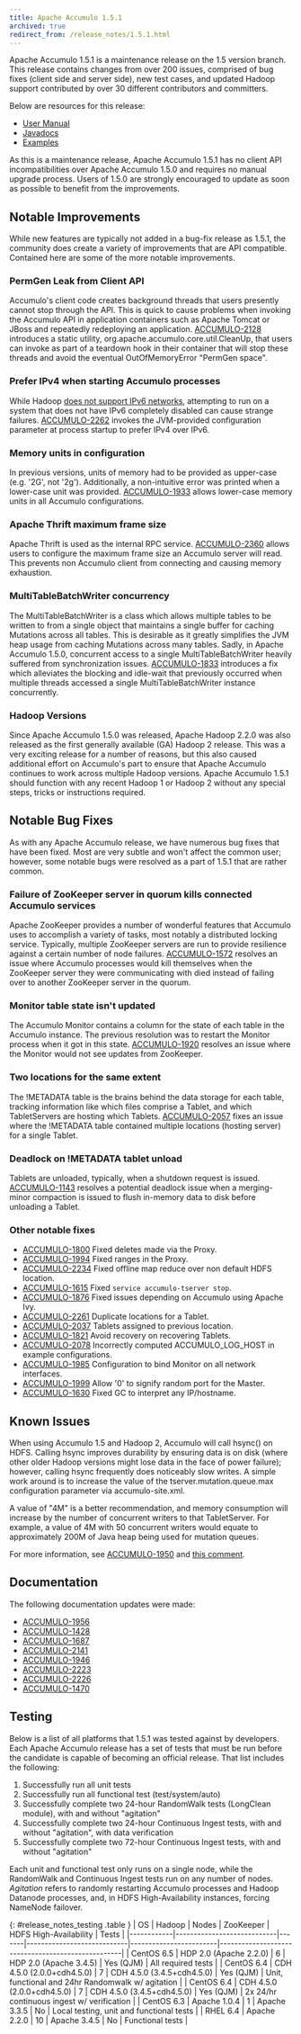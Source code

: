 ```yaml
---
title: Apache Accumulo 1.5.1
archived: true
redirect_from: /release_notes/1.5.1.html
---
```


Apache Accumulo 1.5.1 is a maintenance release on the 1.5 version branch.
This release contains changes from over 200 issues, comprised of bug fixes
(client side and server side), new test cases, and updated Hadoop support
contributed by over 30 different contributors and committers.

Below are resources for this release:

* [User Manual](/1.5/accumulo_user_manual.html)
* [Javadocs](/1.5/apidocs)
* [Examples](/1.5/examples)

As this is a maintenance release, Apache Accumulo 1.5.1 has no client API 
incompatibilities over Apache Accumulo 1.5.0 and requires no manual upgrade 
process. Users of 1.5.0 are strongly encouraged to update as soon as possible 
to benefit from the improvements.


## Notable Improvements

While new features are typically not added in a bug-fix release as 1.5.1, the
community does create a variety of improvements that are API compatible. Contained
here are some of the more notable improvements.

### PermGen Leak from Client API

Accumulo's client code creates background threads that users presently cannot 
stop through the API. This is quick to cause problems when invoking the Accumulo
API in application containers such as Apache Tomcat or JBoss and repeatedly 
redeploying an application. [ACCUMULO-2128][3] introduces a static utility, 
org.apache.accumulo.core.util.CleanUp, that users can invoke as part of a 
teardown hook in their container that will stop these threads and avoid 
the eventual OutOfMemoryError "PermGen space".

### Prefer IPv4 when starting Accumulo processes

While Hadoop [does not support IPv6 networks][28], attempting to run on a 
system that does not have IPv6 completely disabled can cause strange failures.
[ACCUMULO-2262][4] invokes the JVM-provided configuration parameter at process
startup to prefer IPv4 over IPv6.

### Memory units in configuration

In previous versions, units of memory had to be provided as upper-case (e.g. '2G', not '2g').
Additionally, a non-intuitive error was printed when a lower-case unit was provided.
[ACCUMULO-1933][7] allows lower-case memory units in all Accumulo configurations.

### Apache Thrift maximum frame size

Apache Thrift is used as the internal RPC service. [ACCUMULO-2360][14] allows 
users to configure the maximum frame size an Accumulo server will read. This 
prevents non Accumulo client from connecting and causing memory exhaustion.

### MultiTableBatchWriter concurrency

The MultiTableBatchWriter is a class which allows multiple tables to be written to
from a single object that maintains a single buffer for caching Mutations across all tables. This is desirable
as it greatly simplifies the JVM heap usage from caching Mutations across
many tables. Sadly, in Apache Accumulo 1.5.0, concurrent access to a single MultiTableBatchWriter
heavily suffered from synchronization issues. [ACCUMULO-1833][35] introduces a fix
which alleviates the blocking and idle-wait that previously occurred when multiple threads accessed
a single MultiTableBatchWriter instance concurrently.

### Hadoop Versions

Since Apache Accumulo 1.5.0 was released, Apache Hadoop 2.2.0 was also released
as the first generally available (GA) Hadoop 2 release. This was a very exciting release
for a number of reasons, but this also caused additional effort on Accumulo's part to
ensure that Apache Accumulo continues to work across multiple Hadoop versions. Apache Accumulo 1.5.1
should function with any recent Hadoop 1 or Hadoop 2 without any special steps, tricks or instructions
required.


## Notable Bug Fixes

As with any Apache Accumulo release, we have numerous bug fixes that have been fixed. Most
are very subtle and won't affect the common user; however, some notable bugs were resolved 
as a part of 1.5.1 that are rather common.

### Failure of ZooKeeper server in quorum kills connected Accumulo services

Apache ZooKeeper provides a number of wonderful features that Accumulo uses to accomplish
a variety of tasks, most notably a distributed locking service. Typically, multiple ZooKeeper
servers are run to provide resilience against a certain number of node failures. [ACCUMULO-1572][13]
resolves an issue where Accumulo processes would kill themselves when the ZooKeeper server they
were communicating with died instead of failing over to another ZooKeeper server in the quorum.

### Monitor table state isn't updated

The Accumulo Monitor contains a column for the state of each table in the Accumulo instance.
The previous resolution was to restart the Monitor process when it got in this state.
[ACCUMULO-1920][25] resolves an issue where the Monitor would not see updates from ZooKeeper.

### Two locations for the same extent

The !METADATA table is the brains behind the data storage for each table, tracking information
like which files comprise a Tablet, and which TabletServers are hosting which Tablets. [ACCUMULO-2057][9]
fixes an issue where the !METADATA table contained multiple locations (hosting server) for
a single Tablet.

### Deadlock on !METADATA tablet unload

Tablets are unloaded, typically, when a shutdown request is issued. [ACCUMULO-1143][27] resolves
a potential deadlock issue when a merging-minor compaction is issued to flush in-memory data
to disk before unloading a Tablet.

### Other notable fixes

 * [ACCUMULO-1800][5] Fixed deletes made via the Proxy.
 * [ACCUMULO-1994][6] Fixed ranges in the Proxy.
 * [ACCUMULO-2234][8] Fixed offline map reduce over non default HDFS location.
 * [ACCUMULO-1615][15] Fixed `service accumulo-tserver stop`.
 * [ACCUMULO-1876][16] Fixed issues depending on Accumulo using Apache Ivy.
 * [ACCUMULO-2261][10] Duplicate locations for a Tablet.
 * [ACCUMULO-2037][11] Tablets assigned to previous location.
 * [ACCUMULO-1821][12] Avoid recovery on recovering Tablets.
 * [ACCUMULO-2078][20] Incorrectly computed ACCUMULO_LOG_HOST in example configurations.
 * [ACCUMULO-1985][21] Configuration to bind Monitor on all network interfaces.
 * [ACCUMULO-1999][22] Allow '0' to signify random port for the Master.
 * [ACCUMULO-1630][24] Fixed GC to interpret any IP/hostname.


## Known Issues

When using Accumulo 1.5 and Hadoop 2, Accumulo will call hsync() on HDFS.
Calling hsync improves durability by ensuring data is on disk (where other older 
Hadoop versions might lose data in the face of power failure); however, calling
hsync frequently does noticeably slow writes. A simple work around is to increase
the value of the tserver.mutation.queue.max configuration parameter via accumulo-site.xml.

A value of "4M" is a better recommendation, and memory consumption will increase by
the number of concurrent writers to that TabletServer. For example, a value of 4M with
50 concurrent writers would equate to approximately 200M of Java heap being used for
mutation queues.

For more information, see [ACCUMULO-1950][2] and [this comment][1].

## Documentation

The following documentation updates were made: 

 * [ACCUMULO-1956][18]
 * [ACCUMULO-1428][19]
 * [ACCUMULO-1687][29]
 * [ACCUMULO-2141][30]
 * [ACCUMULO-1946][31]
 * [ACCUMULO-2223][32]
 * [ACCUMULO-2226][33]
 * [ACCUMULO-1470][34]

## Testing

Below is a list of all platforms that 1.5.1 was tested against by developers. Each Apache Accumulo release
has a set of tests that must be run before the candidate is capable of becoming an official release. That list includes the following:

 1. Successfully run all unit tests
 2. Successfully run all functional test (test/system/auto)
 3. Successfully complete two 24-hour RandomWalk tests (LongClean module), with and without "agitation"
 4. Successfully complete two 24-hour Continuous Ingest tests, with and without "agitation", with data verification
 5. Successfully complete two 72-hour Continuous Ingest tests, with and without "agitation"

Each unit and functional test only runs on a single node, while the RandomWalk and Continuous Ingest tests run 
on any number of nodes. *Agitation* refers to randomly restarting Accumulo processes and Hadoop Datanode processes,
and, in HDFS High-Availability instances, forcing NameNode failover.

{: #release_notes_testing .table }
| OS         | Hadoop                     | Nodes | ZooKeeper                  | HDFS High-Availability | Tests                                             |
|------------|----------------------------|-------|----------------------------|------------------------|---------------------------------------------------|
| CentOS 6.5 | HDP 2.0 (Apache 2.2.0)     | 6     | HDP 2.0 (Apache 3.4.5)     | Yes (QJM)              | All required tests                                |
| CentOS 6.4 | CDH 4.5.0 (2.0.0+cdh4.5.0) | 7     | CDH 4.5.0 (3.4.5+cdh4.5.0) | Yes (QJM)              | Unit, functional and 24hr Randomwalk w/ agitation |
| CentOS 6.4 | CDH 4.5.0 (2.0.0+cdh4.5.0) | 7     | CDH 4.5.0 (3.4.5+cdh4.5.0) | Yes (QJM)              | 2x 24/hr continuous ingest w/ verification        |
| CentOS 6.3 | Apache 1.0.4               | 1     | Apache 3.3.5               | No                     | Local testing, unit and functional tests          |
| RHEL 6.4   | Apache 2.2.0               | 10    | Apache 3.4.5               | No                     | Functional tests                                  |

[1]: https://issues.apache.org/jira/browse/ACCUMULO-1905?focusedCommentId=13915208&page=com.atlassian.jira.plugin.system.issuetabpanels:comment-tabpanel#comment-13915208
[2]: https://issues.apache.org/jira/browse/ACCUMULO-1950
[3]: https://issues.apache.org/jira/browse/ACCUMULO-2128 
[4]: https://issues.apache.org/jira/browse/ACCUMULO-2262
[5]: https://issues.apache.org/jira/browse/ACCUMULO-1800
[6]: https://issues.apache.org/jira/browse/ACCUMULO-1994
[7]: https://issues.apache.org/jira/browse/ACCUMULO-1933
[8]: https://issues.apache.org/jira/browse/ACCUMULO-2234
[9]: https://issues.apache.org/jira/browse/ACCUMULO-2057
[10]: https://issues.apache.org/jira/browse/ACCUMULO-2261
[11]: https://issues.apache.org/jira/browse/ACCUMULO-2037
[12]: https://issues.apache.org/jira/browse/ACCUMULO-1821
[13]: https://issues.apache.org/jira/browse/ACCUMULO-1572
[14]: https://issues.apache.org/jira/browse/ACCUMULO-2360
[15]: https://issues.apache.org/jira/browse/ACCUMULO-1615
[16]: https://issues.apache.org/jira/browse/ACCUMULO-1876
[17]: https://issues.apache.org/jira/browse/ACCUMULO-2127
[18]: https://issues.apache.org/jira/browse/ACCUMULO-1956
[19]: https://issues.apache.org/jira/browse/ACCUMULO-1428
[20]: https://issues.apache.org/jira/browse/ACCUMULO-2078
[21]: https://issues.apache.org/jira/browse/ACCUMULO-1985
[22]: https://issues.apache.org/jira/browse/ACCUMULO-1999
[23]: https://issues.apache.org/jira/browse/ACCUMULO-2065
[24]: https://issues.apache.org/jira/browse/ACCUMULO-1630
[25]: https://issues.apache.org/jira/browse/ACCUMULO-1920
[27]: https://issues.apache.org/jira/browse/ACCUMULO-1143
[28]: https://wiki.apache.org/hadoop/HadoopIPv6
[29]: https://issues.apache.org/jira/browse/ACCUMULO-1687
[30]: https://issues.apache.org/jira/browse/ACCUMULO-2141
[31]: https://issues.apache.org/jira/browse/ACCUMULO-1946
[32]: https://issues.apache.org/jira/browse/ACCUMULO-2223
[33]: https://issues.apache.org/jira/browse/ACCUMULO-2226
[34]: https://issues.apache.org/jira/browse/ACCUMULO-1470
[35]: https://issues.apache.org/jira/browse/ACCUMULO-1833
